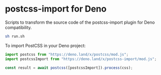 # postcss-import for Deno

Scripts to transform the source code of the postcss-import plugin for Deno
compatibility.

```sh
sh run.sh
```

To import PostCSS in your Deno project:

```js
import postcss from "https://deno.land/x/postcss/mod.js";
import postcssImport from "https://deno.land/x/postcss-import/mod.js";

const result = await postcss([postcssImport]).process(css);
```

